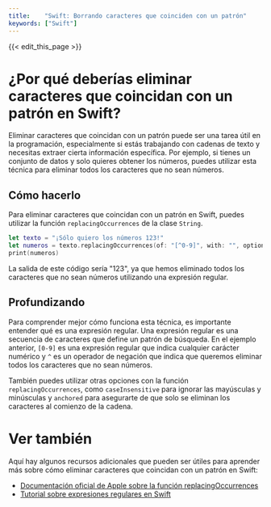 ```yaml
---
title:    "Swift: Borrando caracteres que coinciden con un patrón"
keywords: ["Swift"]
---
```


{{< edit_this_page >}}

# ¿Por qué deberías eliminar caracteres que coincidan con un patrón en Swift?

Eliminar caracteres que coincidan con un patrón puede ser una tarea útil en la programación, especialmente si estás trabajando con cadenas de texto y necesitas extraer cierta información específica. Por ejemplo, si tienes un conjunto de datos y solo quieres obtener los números, puedes utilizar esta técnica para eliminar todos los caracteres que no sean números.

## Cómo hacerlo

Para eliminar caracteres que coincidan con un patrón en Swift, puedes utilizar la función `replacingOccurrences` de la clase `String`.

```Swift
let texto = "¡Sólo quiero los números 123!"
let numeros = texto.replacingOccurrences(of: "[^0-9]", with: "", options: .regularExpression)
print(numeros)
```
La salida de este código sería "123", ya que hemos eliminado todos los caracteres que no sean números utilizando una expresión regular.

## Profundizando

Para comprender mejor cómo funciona esta técnica, es importante entender qué es una expresión regular. Una expresión regular es una secuencia de caracteres que define un patrón de búsqueda. En el ejemplo anterior, `[0-9]` es una expresión regular que indica cualquier carácter numérico y `^` es un operador de negación que indica que queremos eliminar todos los caracteres que no sean números.

También puedes utilizar otras opciones con la función `replacingOccurrences`, como `caseInsensitive` para ignorar las mayúsculas y minúsculas y `anchored` para asegurarte de que solo se eliminan los caracteres al comienzo de la cadena.

# Ver también

Aquí hay algunos recursos adicionales que pueden ser útiles para aprender más sobre cómo eliminar caracteres que coincidan con un patrón en Swift:

- [Documentación oficial de Apple sobre la función replacingOccurrences](https://developer.apple.com/documentation/foundation/string/1789849-replacingoccurrences)
- [Tutorial sobre expresiones regulares en Swift](https://www.raywenderlich.com/167729/swift-regular-expressions-tutorial)